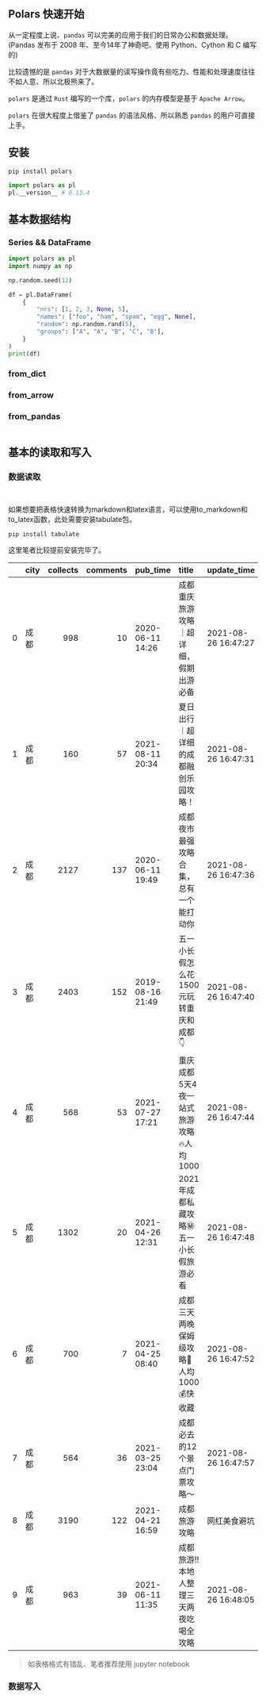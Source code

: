 ## Polars 快速开始

从一定程度上说、`pandas` 可以完美的应用于我们的日常办公和数据处理。(Pandas 发布于 2008 年、至今14年了神奇吧、使用 Python、Cython 和 C 编写的)

比较遗憾的是 `pandas` 对于大数据量的读写操作竟有些吃力、性能和处理速度往往不如人意、所以北极熊来了。

`polars` 是通过 `Rust` 编写的一个库，`polars` 的内存模型是基于 `Apache Arrow`。

`polars` 在很大程度上借鉴了 `pandas` 的语法风格、所以熟悉 `pandas` 的用户可直接上手。


## 安装

```shell
pip install polars
```

```python
import polars as pl
pl.__version__ # 0.13.4
```

## 基本数据结构

### Series && DataFrame
```python
import polars as pl
import numpy as np

np.random.seed(12)

df = pl.DataFrame(
    {
        "nrs": [1, 2, 3, None, 5],
        "names": ["foo", "ham", "spam", "egg", None],
        "random": np.random.rand(5),
        "groups": ["A", "A", "B", "C", "B"],
    }
)
print(df)
```
### from_dict
### from_arrow
### from_pandas


```python
```


## 基本的读取和写入

### 数据读取

```python
```

```python
```


如果想要把表格快速转换为markdown和latex语言，可以使用to_markdown和to_latex函数，此处需要安装tabulate包。

```shell
pip install tabulate
```

这里笔者比较提前安装完毕了。

|    | city   |   collects |   comments | pub_time         | title                                    | update_time         | username          |
|---:|:-------|-----------:|-----------:|:-----------------|:-----------------------------------------|:--------------------|:------------------|
|  0 | 成都   |        998 |         10 | 2020-06-11 14:26 | 成都重庆旅游攻略｜超详细，假期出游必备   | 2021-08-26 16:47:27 | Starman           |
|  1 | 成都   |        160 |         57 | 2021-08-11 20:34 | 夏日出行｜超详细的成都融创乐园攻略！     | 2021-08-26 16:47:31 | 荔枝太郎          |
|  2 | 成都   |       2127 |        137 | 2020-06-11 19:49 | 成都夜市最强攻略合集，总有一个能打动你   | 2021-08-26 16:47:36 | 金克丝            |
|  3 | 成都   |       2403 |        152 | 2019-08-16 21:49 | 五一小长假怎么花1500元玩转重庆和成都👇   | 2021-08-26 16:47:40 | 旅拍摄影师小周周  |
|  4 | 成都   |        568 |         53 | 2021-07-27 17:21 | 重庆成都5天4夜一站式旅游攻略🔥人均1000   | 2021-08-26 16:47:44 | 不眠的小嗷娇      |
|  5 | 成都   |       1302 |         20 | 2021-04-26 12:31 | 2021年成都私藏攻略㊙️五一小长假旅游必看   | 2021-08-26 16:47:48 | 150斤少女         |
|  6 | 成都   |        700 |          7 | 2021-04-25 08:40 | 成都三天两晚保姆级攻略🔵人均1000💰快收藏 | 2021-08-26 16:47:52 | 雪琪小仙女        |
|  7 | 成都   |        564 |         36 | 2021-03-25 23:04 | 成都必去的12个景点门票攻略～             | 2021-08-26 16:47:57 | 雪琪小仙女        |
|  8 | 成都   |       3190 |        122 | 2021-04-21 16:59 | 成都旅游攻略|网红美食避坑|本地人推荐‼️    | 2021-08-26 16:48:01 | 破产兄弟BrokeBros |
|  9 | 成都   |        963 |         39 | 2021-06-11 11:35 | 成都旅游‼️本地人整理三天两夜吃喝全攻略    | 2021-08-26 16:48:05 | 150斤少女         |

> 如表格格式有错乱、笔者推荐使用 jupyter notebook


### 数据写入

```python
```


